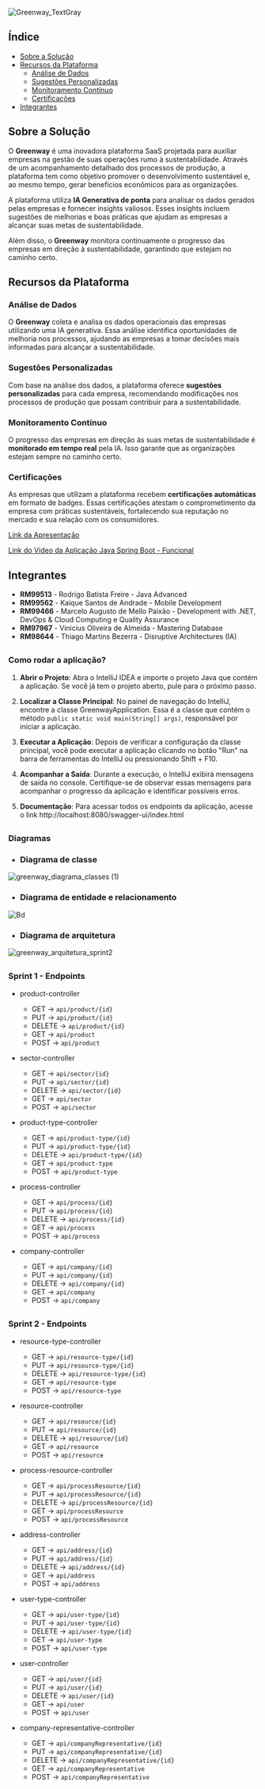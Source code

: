 ![Greenway_TextGray](https://github.com/greenway-FIAP/csharp_api/assets/80494196/7b3ee4f3-373d-4aed-b459-d870cc122b77)

## Índice
- [Sobre a Solução](#sobre-a-solução)
- [Recursos da Plataforma](#recursos-da-plataforma)
  - [Análise de Dados](#análise-de-dados)
  - [Sugestões Personalizadas](#sugestões-personalizadas)
  - [Monitoramento Contínuo](#monitoramento-contínuo)
  - [Certificações](#certificações)
- [Integrantes](#integrantes)

## Sobre a Solução

O **Greenway** é uma inovadora plataforma SaaS projetada para auxiliar empresas na gestão de suas operações rumo à sustentabilidade. Através de um acompanhamento detalhado dos processos de produção, a plataforma tem como objetivo promover o desenvolvimento sustentável e, ao mesmo tempo, gerar benefícios econômicos para as organizações.

A plataforma utiliza **IA Generativa de ponta** para analisar os dados gerados pelas empresas e fornecer insights valiosos. Esses insights incluem sugestões de melhorias e boas práticas que ajudam as empresas a alcançar suas metas de sustentabilidade.

Além disso, o **Greenway** monitora continuamente o progresso das empresas em direção à sustentabilidade, garantindo que estejam no caminho certo.

## Recursos da Plataforma

### Análise de Dados

O **Greenway** coleta e analisa os dados operacionais das empresas utilizando uma IA generativa. Essa análise identifica oportunidades de melhoria nos processos, ajudando as empresas a tomar decisões mais informadas para alcançar a sustentabilidade.

### Sugestões Personalizadas

Com base na análise dos dados, a plataforma oferece **sugestões personalizadas** para cada empresa, recomendando modificações nos processos de produção que possam contribuir para a sustentabilidade.

### Monitoramento Contínuo

O progresso das empresas em direção às suas metas de sustentabilidade é **monitorado em tempo real** pela IA. Isso garante que as organizações estejam sempre no caminho certo.

### Certificações

As empresas que utilizam a plataforma recebem **certificações automáticas** em formato de badges. Essas certificações atestam o comprometimento da empresa com práticas sustentáveis, fortalecendo sua reputação no mercado e sua relação com os consumidores.

[Link da Apresentação](https://youtu.be/eGrA5A0sdb8)

[Link do Video da Aplicação Java Spring Boot - Funcional](https://youtu.be/Ds23Eab1Z3E)

## Integrantes

- **RM99513** - Rodrigo Batista Freire - Java Advanced
- **RM99562** - Kaique Santos de Andrade - Mobile Development
- **RM99466** - Marcelo Augusto de Mello Paixão - Development with .NET, DevOps & Cloud Computing e Quality Assurance
- **RM97967** - Vinicius Oliveira de Almeida - Mastering Database
- **RM98644** - Thiago Martins Bezerra - Disruptive Architectures (IA)

##

### Como rodar a aplicação?

1. **Abrir o Projeto**: Abra o IntelliJ IDEA e importe o projeto Java que contém a aplicação. Se você já tem o projeto aberto, pule para o próximo passo.

2. **Localizar a Classe Principal**: No painel de navegação do IntelliJ, encontre a classe GreenwayApplication. Essa é a classe que contém o método `public static void main(String[] args)`, responsável por iniciar a aplicação.

4. **Executar a Aplicação**: Depois de verificar a configuração da classe principal, você pode executar a aplicação clicando no botão "Run" na barra de ferramentas do IntelliJ ou pressionando Shift + F10.

5. **Acompanhar a Saída**: Durante a execução, o IntelliJ exibirá mensagens de saída no console. Certifique-se de observar essas mensagens para acompanhar o progresso da aplicação e identificar possíveis erros.

6. **Documentação**: Para acessar todos os endpoints da aplicação, acesse o link http://localhost:8080/swagger-ui/index.html

##

### Diagramas

- ### Diagrama de classe
![greenway_diagrama_classes (1)](https://github.com/greenway-FIAP/backend/assets/89154929/be1eb7f7-bbbb-47e2-9145-1b865ccdab93)


- ### Diagrama de entidade e relacionamento
![Bd](https://github.com/greenway-FIAP/backend/assets/89154929/4f77882c-d73d-4519-9a5e-ce618520add3)


- ### Diagrama de arquitetura
![greenway_arquitetura_sprint2](https://github.com/greenway-FIAP/backend/assets/80494196/cbd34e2f-afaf-4a06-a8c0-15e0d7286e5d)



##

### Sprint 1 - Endpoints

- product-controller
  * GET -> `api/product/{id}`
  * PUT -> `api/product/{id}`
  * DELETE -> `api/product/{id}`
  * GET -> `api/product`
  * POST -> `api/product`
 
- sector-controller
  * GET -> `api/sector/{id}`
  * PUT -> `api/sector/{id}`
  * DELETE -> `api/sector/{id}`
  * GET -> `api/sector`
  * POST -> `api/sector`

- product-type-controller
  * GET ->  `api/product-type/{id}`
  * PUT -> `api/product-type/{id}`
  * DELETE -> `api/product-type/{id}`
  * GET -> `api/product-type`
  * POST -> `api/product-type`

- process-controller
  * GET -> `api/process/{id}`
  * PUT -> `api/process/{id}`
  * DELETE -> `api/process/{id}`
  * GET -> `api/process`
  * POST -> `api/process`

- company-controller
  * GET -> `api/company/{id}`
  * PUT -> `api/company/{id}`
  * DELETE -> `api/company/{id}`
  * GET -> `api/company`
  * POST -> `api/company`

##

 ### Sprint 2 - Endpoints
 
- resource-type-controller
  * GET ->  `api/resource-type/{id}`
  * PUT -> `api/resource-type/{id}`
  * DELETE -> `api/resource-type/{id}`
  * GET -> `api/resource-type`
  * POST -> `api/resource-type`

- resource-controller
  * GET -> `api/resource/{id}`
  * PUT -> `api/resource/{id}`
  * DELETE -> `api/resource/{id}`
  * GET -> `api/resource`
  * POST -> `api/resource`

- process-resource-controller
  * GET -> `api/processResource/{id}`
  * PUT -> `api/processResource/{id}`
  * DELETE -> `api/processResource/{id}`
  * GET -> `api/processResource`
  * POST -> `api/processResource`

- address-controller
  * GET -> `api/address/{id}`
  * PUT -> `api/address/{id}`
  * DELETE -> `api/address/{id}`
  * GET -> `api/address`
  * POST -> `api/address`

- user-type-controller
  * GET ->  `api/user-type/{id}`
  * PUT -> `api/user-type/{id}`
  * DELETE -> `api/user-type/{id}`
  * GET -> `api/user-type`
  * POST -> `api/user-type`

- user-controller
  * GET -> `api/user/{id}`
  * PUT -> `api/user/{id}`
  * DELETE -> `api/user/{id}`
  * GET -> `api/user`
  * POST -> `api/user`

- company-representative-controller
  * GET -> `api/companyRepresentative/{id}`
  * PUT -> `api/companyRepresentative/{id}`
  * DELETE -> `api/companyRepresentative/{id}`
  * GET -> `api/companyRepresentative`
  * POST -> `api/companyRepresentative`
